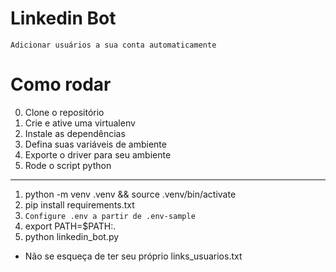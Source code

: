 # Linkedin Bot
`Adicionar usuários a sua conta automaticamente`

# Como rodar

0. Clone o repositório
1. Crie e ative uma virtualenv
2. Instale as dependências
3. Defina suas variáveis de ambiente
4. Exporte o driver para seu ambiente
5. Rode o script python

---
1. python -m venv .venv && source .venv/bin/activate
2. pip install requirements.txt
3. `Configure .env a partir de .env-sample`
4. export PATH=$PATH:.
5. python linkedin_bot.py

- Não se esqueça de ter seu próprio links_usuarios.txt